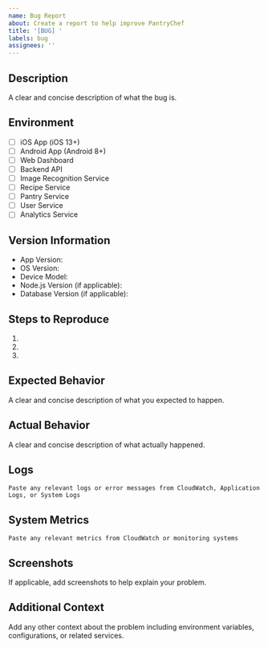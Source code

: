 ```yaml
---
name: Bug Report
about: Create a report to help improve PantryChef
title: '[BUG] '
labels: bug
assignees: ''
---
```


## Description
A clear and concise description of what the bug is.

## Environment
- [ ] iOS App (iOS 13+)
- [ ] Android App (Android 8+)
- [ ] Web Dashboard
- [ ] Backend API
- [ ] Image Recognition Service
- [ ] Recipe Service
- [ ] Pantry Service
- [ ] User Service
- [ ] Analytics Service

## Version Information
- App Version:
- OS Version:
- Device Model:
- Node.js Version (if applicable):
- Database Version (if applicable):

## Steps to Reproduce
1. 
2. 
3. 

## Expected Behavior
A clear and concise description of what you expected to happen.

## Actual Behavior
A clear and concise description of what actually happened.

## Logs
```
Paste any relevant logs or error messages from CloudWatch, Application Logs, or System Logs
```

## System Metrics
```
Paste any relevant metrics from CloudWatch or monitoring systems
```

## Screenshots
If applicable, add screenshots to help explain your problem.

## Additional Context
Add any other context about the problem including environment variables, configurations, or related services.